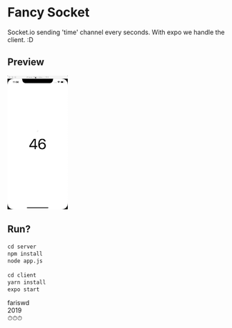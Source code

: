 # Fancy Socket
Socket.io sending 'time' channel every seconds. With expo we handle the client. :D

## Preview
<img src="https://raw.githubusercontent.com/fariswd/time/master/ss.gif" height="300">

## Run?
```
cd server
npm install
node app.js

cd client
yarn install
expo start
```

fariswd  
2019  
⏱⏱⏱  
